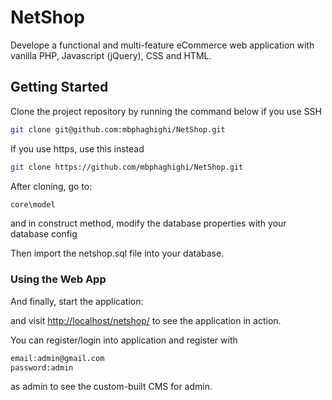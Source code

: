 # NetShop

Develope a functional and multi-feature eCommerce web application with vanilla PHP, Javascript (jQuery), CSS and HTML.
## Getting Started

Clone the project repository by running the command below if you use SSH

```bash
git clone git@github.com:mbphaghighi/NetShop.git
```

If you use https, use this instead

```bash
git clone https://github.com/mbphaghighi/NetShop.git
```

After cloning, go to:

```bash
core\model
```

and in construct method, modify the database properties with your database config

Then import the netshop.sql file into your database.


### Using the Web App

And finally, start the application:


and visit [http://localhost/netshop/](http://localhost/netshop/) to see the application in action.

You can register/login into application and register with 

```bash
email:admin@gmail.com
password:admin
```

as admin to see the custom-built CMS for admin.



